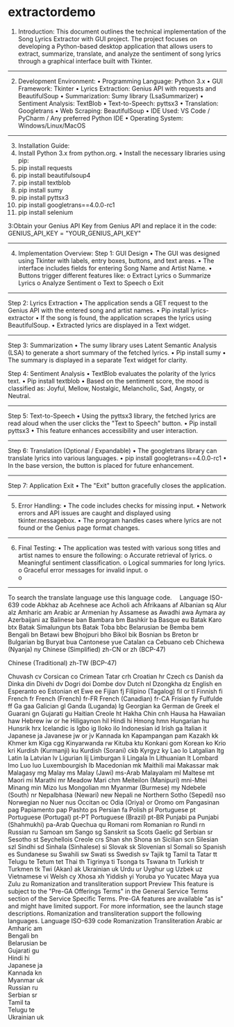 # extractordemo
 
1. Introduction:
This document outlines the technical implementation of the Song Lyrics Extractor with GUI project. The project focuses on developing a Python-based desktop application that allows users to extract, summarize, translate, and analyze the sentiment of song lyrics through a graphical interface built with Tkinter.
________________________________________
2. Development Environment:
•	Programming Language: Python 3.x
•	GUI Framework: Tkinter
•	Lyrics Extraction: Genius API with requests and BeautifulSoup
•	Summarization: Sumy library (LsaSummarizer)
•	Sentiment Analysis: TextBlob
•	Text-to-Speech: pyttsx3
•	Translation: Googletrans
•	Web Scraping: BeautifulSoup
•	IDE Used: VS Code / PyCharm / Any preferred Python IDE
•	Operating System: Windows/Linux/MacOS
________________________________________
3. Installation Guide:
1.	Install Python 3.x from python.org.
•	Install the necessary libraries using pip:
2.	pip install requests
3.	pip install beautifulsoup4
4.	pip install textblob
5.	pip install sumy
6.	pip install pyttsx3
7.	pip install googletrans==4.0.0-rc1
8.	pip install selenium

3:Obtain your Genius API Key from Genius API and replace it in the code:
GENIUS_API_KEY = "YOUR_GENIUS_API_KEY"
________________________________________
4. Implementation Overview:
Step 1: GUI Design
•	The GUI was designed using Tkinter with labels, entry boxes, buttons, and text areas.
•	The interface includes fields for entering Song Name and Artist Name.
•	Buttons trigger different features like:
o	Extract Lyrics
o	Summarize Lyrics
o	Analyze Sentiment
o	Text to Speech
o	Exit
________________________________________
Step 2: Lyrics Extraction
•	The application sends a GET request to the Genius API with the entered song and artist names.
•	Pip install lyrics-extractor
•	If the song is found, the application scrapes the lyrics using BeautifulSoup.
•	Extracted lyrics are displayed in a Text widget.
________________________________________
Step 3: Summarization
•	The sumy library uses Latent Semantic Analysis (LSA) to generate a short summary of the fetched lyrics.
•	Pip install sumy
•	The summary is displayed in a separate Text widget for clarity.

Step 4: Sentiment Analysis
•	TextBlob evaluates the polarity of the lyrics text.
•	Pip install textblob
•	Based on the sentiment score, the mood is classified as:
Joyful, Mellow, Nostalgic, Melancholic, Sad, Angsty, or Neutral.
________________________________________
Step 5: Text-to-Speech
•	Using the pyttsx3 library, the fetched lyrics are read aloud when the user clicks the "Text to Speech" button.
•	Pip install pyttsx3
•	This feature enhances accessibility and user interaction.
________________________________________
Step 6: Translation (Optional / Expandable)
•	The googletrans library can translate lyrics into various languages.
•	pip install googletrans==4.0.0-rc1
•	In the base version, the button is placed for future enhancement.
________________________________________
Step 7: Application Exit
•	The "Exit" button gracefully closes the application.
________________________________________
5. Error Handling:
•	The code includes checks for missing input.
•	Network errors and API issues are caught and displayed using tkinter.messagebox.
•	The program handles cases where lyrics are not found or the Genius page format changes.
________________________________________
6. Final Testing:
•	The application was tested with various song titles and artist names to ensure the following:
o	Accurate retrieval of lyrics.
o	Meaningful sentiment classification.
o	Logical summaries for long lyrics.
o	Graceful error messages for invalid input.
o	 
o	 
________________________________________

To search the translate language use this language code. 
Language	ISO-639 code
Abkhaz	ab
Acehnese	ace
Acholi	ach
Afrikaans	af
Albanian	sq
Alur	alz
Amharic	am
Arabic	ar
Armenian	hy
Assamese	as
Awadhi	awa
Aymara	ay
Azerbaijani	az
Balinese	ban
Bambara	bm
Bashkir	ba
Basque	eu
Batak Karo	btx
Batak Simalungun	bts
Batak Toba	bbc
Belarusian	be
Bemba	bem
Bengali	bn
Betawi	bew
Bhojpuri	bho
Bikol	bik
Bosnian	bs
Breton	br
Bulgarian	bg
Buryat	bua
Cantonese	yue
Catalan	ca
Cebuano	ceb
Chichewa (Nyanja)	ny
Chinese (Simplified)	zh-CN or zh (BCP-47)

Chinese (Traditional)	zh-TW (BCP-47)

Chuvash	cv
Corsican	co
Crimean Tatar	crh
Croatian	hr
Czech	cs
Danish	da
Dinka	din
Divehi	dv
Dogri	doi
Dombe	dov
Dutch	nl
Dzongkha	dz
English	en
Esperanto	eo
Estonian	et
Ewe	ee
Fijian	fj
Filipino (Tagalog)	fil or tl
Finnish	fi
French	fr
French (French)	fr-FR
French (Canadian)	fr-CA
Frisian	fy
Fulfulde	ff
Ga	gaa
Galician	gl
Ganda (Luganda)	lg
Georgian	ka
German	de
Greek	el
Guarani	gn
Gujarati	gu
Haitian Creole	ht
Hakha Chin	cnh
Hausa	ha
Hawaiian	haw
Hebrew	iw or he
Hiligaynon	hil
Hindi	hi
Hmong	hmn
Hungarian	hu
Hunsrik	hrx
Icelandic	is
Igbo	ig
Iloko	ilo
Indonesian	id
Irish	ga
Italian	it
Japanese	ja
Javanese	jw or jv
Kannada	kn
Kapampangan	pam
Kazakh	kk
Khmer	km
Kiga	cgg
Kinyarwanda	rw
Kituba	ktu
Konkani	gom
Korean	ko
Krio	kri
Kurdish (Kurmanji)	ku
Kurdish (Sorani)	ckb
Kyrgyz	ky
Lao	lo
Latgalian	ltg
Latin	la
Latvian	lv
Ligurian	lij
Limburgan	li
Lingala	ln
Lithuanian	lt
Lombard	lmo
Luo	luo
Luxembourgish	lb
Macedonian	mk
Maithili	mai
Makassar	mak
Malagasy	mg
Malay	ms
Malay (Jawi)	ms-Arab
Malayalam	ml
Maltese	mt
Maori	mi
Marathi	mr
Meadow Mari	chm
Meiteilon (Manipuri)	mni-Mtei
Minang	min
Mizo	lus
Mongolian	mn
Myanmar (Burmese)	my
Ndebele (South)	nr
Nepalbhasa (Newari)	new
Nepali	ne
Northern Sotho (Sepedi)	nso
Norwegian	no
Nuer	nus
Occitan	oc
Odia (Oriya)	or
Oromo	om
Pangasinan	pag
Papiamento	pap
Pashto	ps
Persian	fa
Polish	pl
Portuguese	pt
Portuguese (Portugal)	pt-PT
Portuguese (Brazil)	pt-BR
Punjabi	pa
Punjabi (Shahmukhi)	pa-Arab
Quechua	qu
Romani	rom
Romanian	ro
Rundi	rn
Russian	ru
Samoan	sm
Sango	sg
Sanskrit	sa
Scots Gaelic	gd
Serbian	sr
Sesotho	st
Seychellois Creole	crs
Shan	shn
Shona	sn
Sicilian	scn
Silesian	szl
Sindhi	sd
Sinhala (Sinhalese)	si
Slovak	sk
Slovenian	sl
Somali	so
Spanish	es
Sundanese	su
Swahili	sw
Swati	ss
Swedish	sv
Tajik	tg
Tamil	ta
Tatar	tt
Telugu	te
Tetum	tet
Thai	th
Tigrinya	ti
Tsonga	ts
Tswana	tn
Turkish	tr
Turkmen	tk
Twi (Akan)	ak
Ukrainian	uk
Urdu	ur
Uyghur	ug
Uzbek	uz
Vietnamese	vi
Welsh	cy
Xhosa	xh
Yiddish	yi
Yoruba	yo
Yucatec Maya	yua
Zulu	zu
Romanization and transliteration support
Preview
This feature is subject to the "Pre-GA Offerings Terms" in the General Service Terms section of the Service Specific Terms. Pre-GA features are available "as is" and might have limited support. For more information, see the launch stage descriptions.
Romanization and transliteration support the following languages.
Language	ISO-639 code	Romanization	Transliteration
Arabic	ar		
Amharic	am		
Bengali	bn		
Belarusian	be		
Gujarati	gu		
Hindi	hi		
Japanese	ja		
Kannada	kn		
Myanmar	uk		
Russian	ru		
Serbian	sr		
Tamil	ta		
Telugu	te		
Ukrainian	uk		

